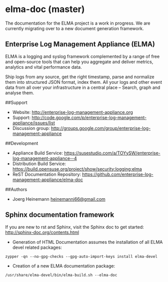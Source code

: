 elma-doc (master)
===============================

The documentation for the ELMA project is a work in progress.
We are currently migrating over to a new document generation framework.

Enterprise Log Management Appliance (ELMA)
------------------------------------------

ELMA is a logging and syslog framework complemented by a range of free and open-source tools that can help you aggregate and deliver metrics, analytics and vital performance data.

Ship logs from any source, get the right timestamp, parse and normalize them into structured JSON format, index them.
All your logs and other event data from all over your infrastructure in a central place – Search, graph and analyse them.

##Support

- Website: http://enterprise-log-management-appliance.org
- Support: http://code.google.com/p/enterprise-log-management-appliance/issues/list
- Discussion group: http://groups.google.com/group/enterprise-log-management-appliance

##Development

- Appliance Build Service: https://susestudio.com/a/TOYySW/enterprise-log-management-appliance--4
- Distribution Build Service: https://build.opensuse.org/project/show/security:logging:elma
- ReST Documentation Repository: https://github.com/enterprise-log-management-appliance/elma-doc

##Authors

- Joerg Heinemann <heinemannj66@gmail.com>

Sphinx documentation framework
------------------------------

If you are new to rst and Sphinx, visit the Sphinx doc to get started:
http://sphinx-doc.org/contents.html

- Generation of HTML Documentation assumes the installation of all ELMA devel related packages:
```
zypper -qn --no-gpg-checks --gpg-auto-import-keys install elma-devel
```
- Creation of a new ELMA documentation package:
```
/usr/share/elma-devel/bin/elma-build.sh --elma-doc
```
